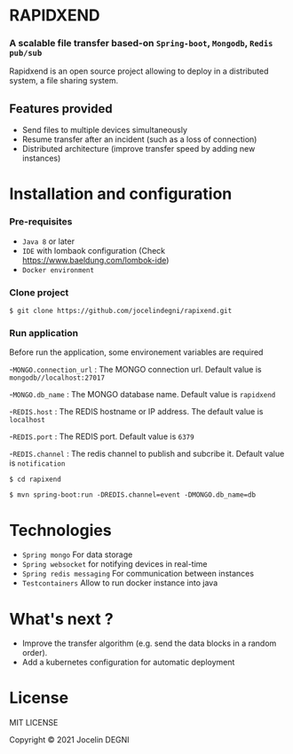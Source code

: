 # RAPIDXEND

### A scalable file transfer based-on `Spring-boot`, `Mongodb`, `Redis pub/sub` 
Rapidxend is an open source project allowing to deploy in a distributed system, a file sharing system.

## Features provided
- Send files to multiple devices simultaneously
- Resume transfer after an incident (such as a loss of connection)
- Distributed architecture (improve transfer speed by adding new instances)

# Installation and configuration

### Pre-requisites
- `Java 8` or later
- `IDE` with lombaok configuration (Check https://www.baeldung.com/lombok-ide)
- `Docker environment`

### Clone project
```
$ git clone https://github.com/jocelindegni/rapixend.git
```

### Run application

Before run the application, some environement variables are required

-`MONGO.connection_url` : The MONGO connection url. Default value is `mongodb//localhost:27017`

-`MONGO.db_name` : The MONGO database name. Default value is `rapidxend`

-`REDIS.host` : The REDIS hostname or IP address. The default value is `localhost`

-`REDIS.port` : The REDIS port. Default value is `6379`

-`REDIS.channel` : The redis channel to publish and subcribe it. Default value is `notification`

```
$ cd rapixend

$ mvn spring-boot:run -DREDIS.channel=event -DMONGO.db_name=db
```

# Technologies

- `Spring mongo` For data storage
- `Spring websocket` for notifying devices in real-time
- `Spring redis messaging` For communication between instances
- `Testcontainers` Allow to run docker instance into java

# What's next ?
- Improve the transfer algorithm (e.g. send the data blocks in a random order).
- Add a kubernetes configuration for automatic deployment


# License

MIT LICENSE

Copyright © 2021 Jocelin DEGNI
